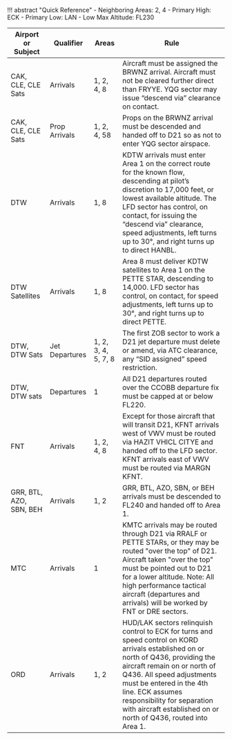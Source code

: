 !!! abstract "Quick Reference"
     - Neighboring Areas: 2, 4
     - Primary High: ECK
     - Primary Low: LAN
     - Low Max Altitude: FL230

| Airport or Subject      | Qualifier        | Areas             | Rule |
|-------------------------|------------------|-------------------|----------------------------------------------------------------------|
| CAK, CLE, CLE Sats      | Arrivals         | 1, 2, 4, 8        | Aircraft must be assigned the BRWNZ arrival. Aircraft must not be cleared further direct than FRYYE. YQG sector may issue “descend via” clearance on contact. |
| CAK, CLE, CLE Sats      | Prop Arrivals    | 1, 2, 4, 58       | Props on the BRWNZ arrival must be descended and handed off to D21 so as not to enter YQG sector airspace. |
| DTW                     | Arrivals         | 1, 8              | KDTW arrivals must enter Area 1 on the correct route for the known flow, descending at pilot’s discretion to 17,000 feet, or lowest available altitude. The LFD sector has control, on contact, for issuing the “descend via” clearance, speed adjustments, left turns up to 30°, and right turns up to direct HANBL. |
| DTW Satellites          | Arrivals         | 1, 8              | Area 8 must deliver KDTW satellites to Area 1 on the PETTE STAR, descending to 14,000. LFD sector has control, on contact, for speed adjustments, left turns up to 30°, and right turns up to direct PETTE. |
| DTW, DTW Sats           | Jet Departures   | 1, 2, 3, 4, 5, 7, 8 | The first ZOB sector to work a D21 jet departure must delete or amend, via ATC clearance, any “SID assigned” speed restriction. |
| DTW, DTW sats           | Departures       | 1                 | All D21 departures routed over the CCOBB departure fix must be capped at or below FL220. |
| FNT                     | Arrivals         | 1, 2, 4, 8        | Except for those aircraft that will transit D21, KFNT arrivals west of VWV must be routed via HAZIT VHICL CITYE and handed off to the LFD sector. KFNT arrivals east of VWV must be routed via MARGN KFNT. |
| GRR, BTL, AZO, SBN, BEH | Arrivals         | 1, 2              | GRR, BTL, AZO, SBN, or BEH arrivals must be descended to FL240 and handed off to Area 1. |
| MTC                     | Arrivals         | 1                 | KMTC arrivals may be routed through D21 via RRALF or PETTE STARs, or they may be routed "over the top" of D21. Aircraft taken "over the top" must be pointed out to D21 for a lower altitude. Note: All high performance tactical aircraft (departures and arrivals) will be worked by FNT or DRE sectors. |
| ORD                     | Arrivals         | 1, 2              | HUD/LAK sectors relinquish control to ECK for turns and speed control on KORD arrivals established on or north of Q436, providing the aircraft remain on or north of Q436. All speed adjustments must be entered in the 4th line. ECK assumes responsibility for separation with aircraft established on or north of Q436, routed into Area 1. |
